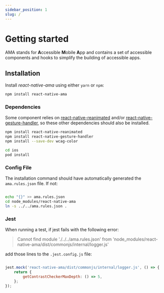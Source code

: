 ```yaml
---
sidebar_position: 1
slug: /
---
```


# Getting started

AMA stands for **A**ccessible **M**obile **A**pp and contains a set of accessible components and hooks to simplify the building of accessible apps.

## Installation

Install _react-native-ama_ using either `yarn` or `npm`:

```bash npm2yarn
npm install react-native-ama
```


### Dependencies

Some component relies on [react-native-reanimated](https://github.com/software-mansion/react-native-reanimated) and/or [react-native-gesture-handler](https://github.com/software-mansion/react-native-gesture-handler),
so these other dependencies should also be installed.

```bash npm2yarn
npm install react-native-reanimated
npm install react-native-gesture-handler
npm install --save-dev wcag-color

cd ios
pod install
```

### Config File

The installation command should have automatically generated the `ama.rules.json` file. If not:

```bash

echo "{}" >> ama.rules.json
cd node_modules/react-native-ama
ln -s ../../ama.rules.json .
```

### Jest

When running a test, if jest fails with the following error:

> Cannot find module './../../ama.rules.json' from 'node_modules/react-native-ama/dist/commonjs/internal/logger.js'

add those lines to the `.jest.config.js` file:

```js

jest.mock('react-native-ama/dist/commonjs/internal/logger.js', () => {
    return {
        getContrastCheckerMaxDepth: () => 5,
    };
});
```
